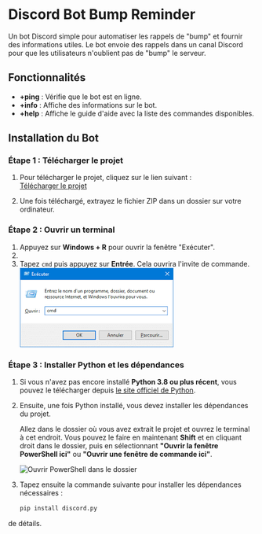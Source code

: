 # Discord Bot Bump Reminder

Un bot Discord simple pour automatiser les rappels de "bump" et fournir des informations utiles. Le bot envoie des rappels dans un canal Discord pour que les utilisateurs n'oublient pas de "bump" le serveur.

## Fonctionnalités

- **+ping** : Vérifie que le bot est en ligne.
- **+info** : Affiche des informations sur le bot.
- **+help** : Affiche le guide d'aide avec la liste des commandes disponibles.

## Installation du Bot

### Étape 1 : Télécharger le projet

1. Pour télécharger le projet, cliquez sur le lien suivant :  
   [Télécharger le projet](https://github.com/delete-user-56/Discord-Bot-Bump-Reminder/archive/refs/heads/main.zip)
   
2. Une fois téléchargé, extrayez le fichier ZIP dans un dossier sur votre ordinateur.

### Étape 2 : Ouvrir un terminal

1. Appuyez sur **Windows + R** pour ouvrir la fenêtre "Exécuter".
2. 
3. Tapez `cmd` puis appuyez sur **Entrée**. Cela ouvrira l'invite de commande.
 ![Ouverture CMD](pictures/CMD.png)

### Étape 3 : Installer Python et les dépendances

1. Si vous n'avez pas encore installé **Python 3.8 ou plus récent**, vous pouvez le télécharger depuis [le site officiel de Python](https://www.python.org/downloads/).

2. Ensuite, une fois Python installé, vous devez installer les dépendances du projet.

   Allez dans le dossier où vous avez extrait le projet et ouvrez le terminal à cet endroit. Vous pouvez le faire en maintenant **Shift** et en cliquant droit dans le dossier, puis en sélectionnant **"Ouvrir la fenêtre PowerShell ici"** ou **"Ouvrir une fenêtre de commande ici"**.

   ![Ouvrir PowerShell dans le dossier](./screenshots/open_powershell.png)

3. Tapez ensuite la commande suivante pour installer les dépendances nécessaires :

   ```bash
   pip install discord.py
de détails.
